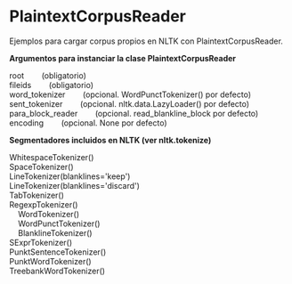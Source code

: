 PlaintextCorpusReader
=====================

Ejemplos para cargar corpus propios en NLTK con PlaintextCorpusReader.


<strong>Argumentos para instanciar la clase PlaintextCorpusReader</strong>

root&nbsp;&nbsp;&nbsp;&nbsp;&nbsp;&nbsp;&nbsp;&nbsp;(obligatorio)<br />
fileids&nbsp;&nbsp;&nbsp;&nbsp;&nbsp;&nbsp;&nbsp;&nbsp;(obligatorio)<br />
word_tokenizer&nbsp;&nbsp;&nbsp;&nbsp;&nbsp;&nbsp;&nbsp;&nbsp;(opcional. WordPunctTokenizer() por defecto)<br />
sent_tokenizer&nbsp;&nbsp;&nbsp;&nbsp;&nbsp;&nbsp;&nbsp;&nbsp;(opcional. nltk.data.LazyLoader() por defecto)<br />
para_block_reader&nbsp;&nbsp;&nbsp;&nbsp;&nbsp;&nbsp;&nbsp;&nbsp;(opcional. read_blankline_block por defecto)<br />
encoding&nbsp;&nbsp;&nbsp;&nbsp;&nbsp;&nbsp;&nbsp;&nbsp;(opcional. None por defecto)<br />


<strong>Segmentadores incluidos en NLTK (ver nltk.tokenize)</strong>

WhitespaceTokenizer()<br />
SpaceTokenizer()<br />
LineTokenizer(blanklines='keep')<br />
LineTokenizer(blanklines='discard')<br />
TabTokenizer()<br />
RegexpTokenizer()<br />
&nbsp;&nbsp;&nbsp;&nbsp;WordTokenizer()<br />
&nbsp;&nbsp;&nbsp;&nbsp;WordPunctTokenizer()<br />
&nbsp;&nbsp;&nbsp;&nbsp;BlanklineTokenizer()<br />
SExprTokenizer()<br />
PunktSentenceTokenizer()<br />
PunktWordTokenizer()<br />
TreebankWordTokenizer()<br />
